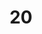 ---
title: "20"
imageurl: "../src/content/assets/20.webp"
dwnurl: "https://imgs1.thamizhnation.org/20.jpg"
tags: ['thalaivar']
---